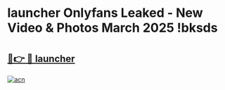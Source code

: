 # launcher Onlyfans Leaked - New Video & Photos March 2025 !bksds

# <h2><a href="https://a5gy6m.iuczelnia.edu.pl?title=launcher&ref=bksds">🔗👉 🔴 launcher</a></h2>

[![acn](https://github.com/user-attachments/assets/0f9c940e-d8b0-45ae-aac7-cd30a18b3e1c)](https://a5gy6m.iuczelnia.edu.pl?title=launcher&ref=bksds)

